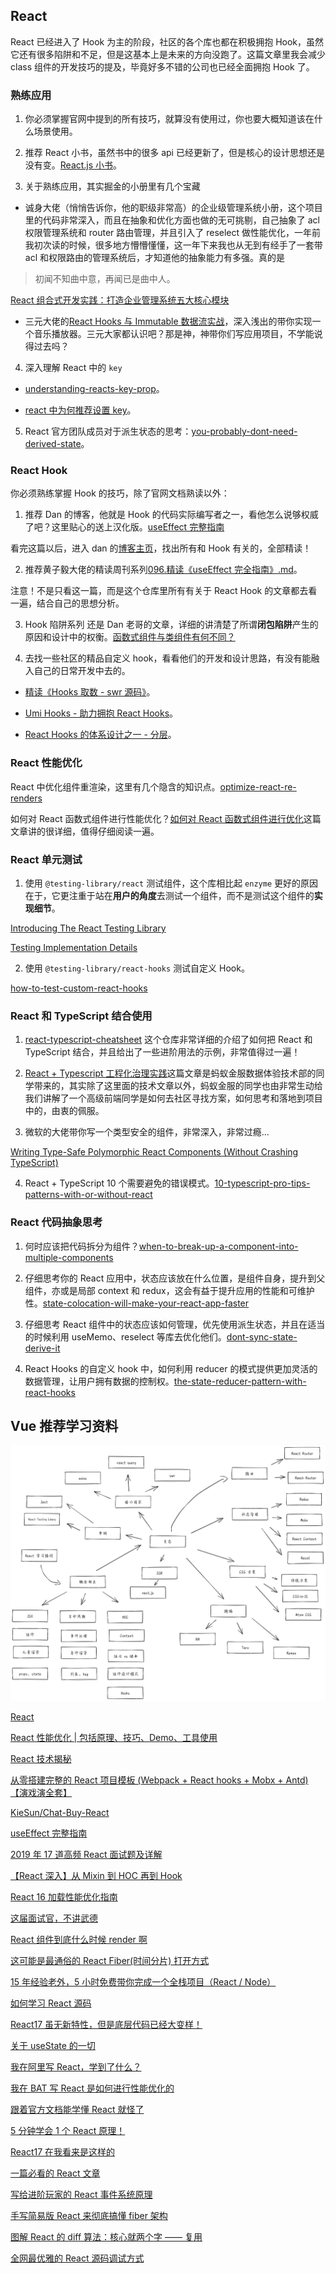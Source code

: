 ## React

React 已经进入了 Hook 为主的阶段，社区的各个库也都在积极拥抱 Hook，虽然它还有很多陷阱和不足，但是这基本上是未来的方向没跑了。这篇文章里我会减少 class 组件的开发技巧的提及，毕竟好多不错的公司也已经全面拥抱 Hook 了。

### 熟练应用

1. 你必须掌握官网中提到的所有技巧，就算没有使用过，你也要大概知道该在什么场景使用。

2. 推荐 React 小书，虽然书中的很多 api 已经更新了，但是核心的设计思想还是没有变。[React.js 小书](http://huziketang.mangojuice.top/books/react)。

3. 关于熟练应用，其实掘金的小册里有几个宝藏

- 诚身大佬（悄悄告诉你，他的职级非常高）的企业级管理系统小册，这个项目里的代码非常深入，而且在抽象和优化方面也做的无可挑剔，自己抽象了 acl 权限管理系统和 router 路由管理，并且引入了 reselect 做性能优化，一年前我初次读的时候，很多地方懵懵懂懂，这一年下来我也从无到有经手了一套带 acl 和权限路由的管理系统后，才知道他的抽象能力有多强。真的是

> 初闻不知曲中意，再闻已是曲中人。

[React 组合式开发实践：打造企业管理系统五大核心模块](https://juejin.im/book/5b1e15f76fb9a01e516d14a0)

- 三元大佬的[React Hooks 与 Immutable 数据流实战](https://juejin.im/book/5da96626e51d4524ba0fd237)，深入浅出的带你实现一个音乐播放器。三元大家都认识吧？那是神，神带你们写应用项目，不学能说得过去吗？

4. 深入理解 React 中的 `key`

- [understanding-reacts-key-prop](https://kentcdodds.com/blog/understanding-reacts-key-prop)。

- [react 中为何推荐设置 key](https://zhuanlan.zhihu.com/p/112917118)。

5. React 官方团队成员对于派生状态的思考：[you-probably-dont-need-derived-state](https://zh-hans.reactjs.org/blog/2018/06/07/you-probably-dont-need-derived-state.html)。

### React Hook

你必须熟练掌握 Hook 的技巧，除了官网文档熟读以外：

1. 推荐 Dan 的博客，他就是 Hook 的代码实际编写者之一，看他怎么说够权威了吧？这里贴心的送上汉化版。[useEffect 完整指南](https://overreacted.io/zh-hans/a-complete-guide-to-useeffect/)

看完这篇以后，进入 dan 的[博客主页](https://overreacted.io/zh-hans)，找出所有和 Hook 有关的，全部精读！

2. 推荐黄子毅大佬的精读周刊系列[096.精读《useEffect 完全指南》.md](https://github.com/dt-fe/weekly/blob/v2/096.%E7%B2%BE%E8%AF%BB%E3%80%8AuseEffect%20%E5%AE%8C%E5%85%A8%E6%8C%87%E5%8D%97%E3%80%8B.md)。

注意！不是只看这一篇，而是这个仓库里所有有关于 React Hook 的文章都去看一遍，结合自己的思想分析。

3. Hook 陷阱系列 还是 Dan 老哥的文章，详细的讲清楚了所谓**闭包陷阱**产生的原因和设计中的权衡。[函数式组件与类组件有何不同？](https://overreacted.io/zh-hans/how-are-function-components-different-from-classes/)

4. 去找一些社区的精品自定义 hook，看看他们的开发和设计思路，有没有能融入自己的日常开发中去的。

- [精读《Hooks 取数 - swr 源码》](https://segmentfault.com/a/1190000020964640)。

- [Umi Hooks - 助力拥抱 React Hooks](https://zhuanlan.zhihu.com/p/103150605?utm_source=wechat_session)。

- [React Hooks 的体系设计之一 - 分层](https://zhuanlan.zhihu.com/p/106665408)。

### React 性能优化

React 中优化组件重渲染，这里有几个隐含的知识点。[optimize-react-re-renders](https://kentcdodds.com/blog/optimize-react-re-renders)

如何对 React 函数式组件进行性能优化？[如何对 React 函数式组件进行优化](https://juejin.im/post/5dd337985188252a1873730f)这篇文章讲的很详细，值得仔细阅读一遍。

### React 单元测试

1. 使用 `@testing-library/react` 测试组件，这个库相比起 `enzyme` 更好的原因在于，它更注重于站在**用户的角度**去测试一个组件，而不是测试这个组件的**实现细节**。

[Introducing The React Testing Library](https://kentcdodds.com/blog/introducing-the-react-testing-library)

[Testing Implementation Details](https://kentcdodds.com/blog/testing-implementation-details)

2. 使用 `@testing-library/react-hooks` 测试自定义 Hook。

[how-to-test-custom-react-hooks](https://kentcdodds.com/blog/how-to-test-custom-react-hooks)

### React 和 TypeScript 结合使用

1. [react-typescript-cheatsheet](https://github.com/typescript-cheatsheets/react-typescript-cheatsheet) 这个仓库非常详细的介绍了如何把 React 和 TypeScript 结合，并且给出了一些进阶用法的示例，非常值得过一遍！

2. [React + Typescript 工程化治理实践](https://juejin.im/post/5dccc9b8e51d4510840165e2)这篇文章是蚂蚁金服数据体验技术部的同学带来的，其实除了这里面的技术文章以外，蚂蚁金服的同学也由非常生动给我们讲解了一个高级前端同学是如何去社区寻找方案，如何思考和落地到项目中的，由衷的佩服。

3. 微软的大佬带你写一个类型安全的组件，非常深入，非常过瘾...

[Writing Type-Safe Polymorphic React Components (Without Crashing TypeScript)](https://blog.andrewbran.ch/polymorphic-react-components/)

4. React + TypeScript 10 个需要避免的错误模式。[10-typescript-pro-tips-patterns-with-or-without-react](https://medium.com/@martin_hotell/10-typescript-pro-tips-patterns-with-or-without-react-5799488d6680)

### React 代码抽象思考

1. 何时应该把代码拆分为组件？[when-to-break-up-a-component-into-multiple-components](https://kentcdodds.com/blog/when-to-break-up-a-component-into-multiple-components)

2. 仔细思考你的 React 应用中，状态应该放在什么位置，是组件自身，提升到父组件，亦或是局部 context 和 redux，这会有益于提升应用的性能和可维护性。[state-colocation-will-make-your-react-app-faster](https://kentcdodds.com/blog/state-colocation-will-make-your-react-app-faster/)

3. 仔细思考 React 组件中的状态应该如何管理，优先使用派生状态，并且在适当的时候利用 useMemo、reselect 等库去优化他们。[dont-sync-state-derive-it](https://kentcdodds.com/blog/dont-sync-state-derive-it)

4. React Hooks 的自定义 hook 中，如何利用 reducer 的模式提供更加灵活的数据管理，让用户拥有数据的控制权。[the-state-reducer-pattern-with-react-hooks](https://kentcdodds.com/blog/the-state-reducer-pattern-with-react-hooks)

## Vue 推荐学习资料

![React 推荐学习路径](../images/reactStudy.png)

[React](https://github.com/KieSun/all-of-frontend?utm_source=gold_browser_extension#react)

[React 性能优化 | 包括原理、技巧、Demo、工具使用](https://juejin.cn/post/6935584878071119885)

[React 技术揭秘](https://react.iamkasong.com/)

[从零搭建完整的 React 项目模板 (Webpack + React hooks + Mobx + Antd) 【演戏演全套】](https://juejin.cn/post/6844904035099623437)

[KieSun/Chat-Buy-React](https://github.com/KieSun/Chat-Buy-React)

[useEffect 完整指南](https://overreacted.io/zh-hans/a-complete-guide-to-useeffect/)

[2019 年 17 道高频 React 面试题及详解](https://juejin.cn/post/6844903922453200904)

[【React 深入】从 Mixin 到 HOC 再到 Hook](https://juejin.cn/post/6844903815762673671)

[React 16 加载性能优化指南](https://mp.weixin.qq.com/s/XSvhOF_N0VbuOKStwi0IYw)


[这届面试官，不讲武德](https://mp.weixin.qq.com/s?__biz=MzUyNDYxNDAyMg==&mid=2247487236&idx=2&sn=63df5ed013ac03f586e17bd6a85bd0e8&chksm=fa2befedcd5c66fb7a6c9887e36e295702a5a60c48f5486d4f321cf47ca545510c68b93437a6&scene=126&&sessionid=1664420263#rd)

[React 组件到底什么时候 render 啊](https://mp.weixin.qq.com/s?__biz=MzUyNDYxNDAyMg==&mid=2247486914&idx=2&sn=b464b81a317f87c8619987cce54abc93&chksm=fa2bed2bcd5c643d511edf5d70812d13e420e1650879e173ac8e95477e562c56a3dc8ea049a4&scene=126&&sessionid=1664420268#rd)

[这可能是最通俗的 React Fiber(时间分片) 打开方式](https://juejin.cn/post/6844903975112671239)

[15 年经验老外，5 小时免费带你完成一个全栈项目（React / Node）](https://mp.weixin.qq.com/s?__biz=MzUyNDYxNDAyMg==&mid=2247485471&idx=1&sn=3509b05a0fdc5b021c9e46bcd32f390c&chksm=fa2be8f6cd5c61e01ec714a4bf50c55b573971d476e40d233c1aa6383ab658903a26140a3b5c&scene=126&&sessionid=1664420280#rd)

[如何学习 React 源码](https://mp.weixin.qq.com/s?__biz=MzUyNDYxNDAyMg==&mid=2247486362&idx=2&sn=5947011c78bde650e4b20bbd38b227d2&chksm=fa2beb73cd5c62659d742842f7b97bbdcc1f121d3987dac2581e9a67969aa0e8f37f2b98e5ce&scene=126&&sessionid=1664420274#rd)

[React17 虽无新特性，但是底层代码已经大变样！](https://mp.weixin.qq.com/s?__biz=MzUyNDYxNDAyMg==&mid=2247486367&idx=1&sn=395a2d4cc8f487a8bf8892e1b0ca6cc3&chksm=fa2beb76cd5c626019c82f3eee39268d2262f99576c8fe90bac9f63cdc4f7f52528a10fd71fe&scene=126&&sessionid=1664420274#rd)

[关于 useState 的一切](https://mp.weixin.qq.com/s?__biz=MzUyNDYxNDAyMg==&mid=2247486507&idx=2&sn=7a6e278b5be63c97866a3130e5cb4a2e&chksm=fa2becc2cd5c65d452e3b62270e0c481bfa13db72819ea0e949ffe2b1191caaaec123edbc915&scene=126&&sessionid=1664420274#rd)

[我在阿里写 React，学到了什么？](https://mp.weixin.qq.com/s?__biz=MzUyNDYxNDAyMg==&mid=2247486839&idx=1&sn=97d365df9005d89e4cdc0c18a96252d2&chksm=fa2bed9ecd5c6488c19b6a75a0a87242dc37d6930643cdc59538dc55c5eea6bbb1961da8d0c9&scene=126&&sessionid=1664420269#rd)

[我在 BAT 写 React 是如何进行性能优化的](https://mp.weixin.qq.com/s?__biz=MzUyNDYxNDAyMg==&mid=2247486903&idx=1&sn=b07ffe622b56253df176bb891b597b06&chksm=fa2bed5ecd5c6448e240fa8bb57562a1034e87eaecb6fed6f0174edc8867db41daa10c999d8a&scene=126&&sessionid=1664420268#rd)

[跟着官方文档能学懂 React 就怪了](https://mp.weixin.qq.com/s?__biz=MzUyNDYxNDAyMg==&mid=2247487413&idx=1&sn=c220ad27008d85a3e38d424de114f754&chksm=fa2bef5ccd5c664a82694365d431836da10272519dfbb4a086439641c45dfb818f58f2496ca2&scene=126&&sessionid=1664420260#rd)

[5 分钟学会 1 个 React 原理！](https://mp.weixin.qq.com/s?__biz=MzUyNDYxNDAyMg==&mid=2247487911&idx=1&sn=aee1f5df5a2d51c51dd320c2925c5448&chksm=fa2bf14ecd5c78588e02b2a85154120b36afbdc1dd785eb01a599d259921c46804307a1e714f&scene=126&&sessionid=1664420257#rd)

[React17 在我看来是这样的](https://mp.weixin.qq.com/s?__biz=MzUyNDYxNDAyMg==&mid=2247488141&idx=2&sn=656006fad708a9ca02f2c6b68d9dfab1&chksm=fa2bf264cd5c7b72ebe8885b89e479cbf26bbfea841d961257286b0a920ccc8b6911295eb8f3&scene=126&&sessionid=1664519638#rd)

[一篇必看的 React 文章](https://mp.weixin.qq.com/s?__biz=MzUyNDYxNDAyMg==&mid=2247488149&idx=2&sn=c107baf0c28d47c327d965d7d49861fb&chksm=fa2bf27ccd5c7b6a93b35e3de497d7bbcf464bdaa0b463fba8215f0ef7a11b5e83a6b61c5052&scene=126&&sessionid=1664519637#rd)

[写给进阶玩家的 React 事件系统原理](https://mp.weixin.qq.com/s?__biz=MzUyNDYxNDAyMg==&mid=2247489255&idx=2&sn=6d516b183d84a1a07957926bd132c347&chksm=fa2bf60ecd5c7f1879f0f67cb4efc7419dd328d54f39ebcb439e7af9e7ef97ec0649c737bd86&scene=126&&sessionid=1664519625#rd)

[手写简易版 React 来彻底搞懂 fiber 架构](https://mp.weixin.qq.com/s?__biz=MzUyNDYxNDAyMg==&mid=2247490489&idx=1&sn=e58f499973e9bf69645513e55f7ccaba&chksm=fa2bfb50cd5c7246ae5e2b3ca2fe1bf14a33aebbb4181182cffdf668986ec5e5516665a987b5&scene=126&&sessionid=1664519599#rd)

[图解 React 的 diff 算法：核心就两个字 —— 复用](https://mp.weixin.qq.com/s?__biz=MzUyNDYxNDAyMg==&mid=2247490831&idx=1&sn=27e5b7a524c2e7a0babba747447aef51&chksm=fa2bfde6cd5c74f0cc778660d7342b7864cb79535dcbae947b5941effe8a5de15f2b4e537b8d&scene=126&&sessionid=1664519593#rd)

[全网最优雅的 React 源码调试方式](https://mp.weixin.qq.com/s?__biz=MzUyNDYxNDAyMg==&mid=2247490797&idx=1&sn=05da8d6b763d7cb2fdaee370dc52b33f&chksm=fa2bfc04cd5c75126c39909547223298fcda0388a567771e7c4ae7404737429b98c04fb02cc4&scene=126&&sessionid=1664519593#rd)














